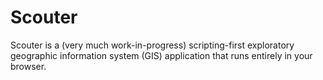 # Scouter

<!-- TODO: put GIF and link here once I have one -->

Scouter is a (very much work-in-progress) scripting-first exploratory geographic information system (GIS) application that runs entirely in your browser.